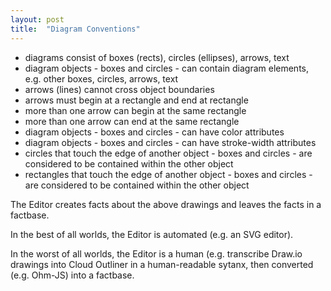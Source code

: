 ```yaml
---
layout: post
title:  "Diagram Conventions"
---
```


- diagrams consist of boxes (rects), circles (ellipses), arrows, text
- diagram objects - boxes and circles - can contain diagram elements, e.g. other boxes, circles, arrows, text
- arrows (lines) cannot cross object boundaries
- arrows must begin at a rectangle and end at rectangle
- more than one arrow can begin at the same rectangle
- more than one arrow can end at the same rectangle
- diagram objects - boxes and circles - can have color attributes
- diagram objects - boxes and circles - can have stroke-width attributes
- circles that touch the edge of another object - boxes and circles - are considered to be contained within the other object
- rectangles that touch the edge of another object - boxes and circles - are considered to be contained within the other object

The Editor creates facts about the above drawings and leaves the facts in a factbase.

In the best of all worlds, the Editor is automated (e.g. an SVG editor).

In the worst of all worlds, the Editor is a human (e.g. transcribe Draw.io drawings into Cloud Outliner in a human-readable sytanx, then converted (e.g. Ohm-JS) into a factbase.

<script src="https://utteranc.es/client.js" 
        repo="guitarvydas/guitarvydas.github.io" 
        issue-term="pathname" 
        theme="github-light" 
        crossorigin="anonymous" 
        async> 
</script> 
